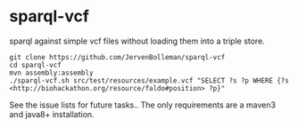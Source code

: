 sparql-vcf
==========

sparql against simple vcf files without loading them into a triple store.

```
git clone https://github.com/JervenBolleman/sparql-vcf
cd sparql-vcf
mvn assembly:assembly
./sparql-vcf.sh src/test/resources/example.vcf "SELECT ?s ?p WHERE {?s <http://biohackathon.org/resource/faldo#position> ?p}"
```

See the issue lists for future tasks..
The only requirements are a maven3 and java8+ installation.
